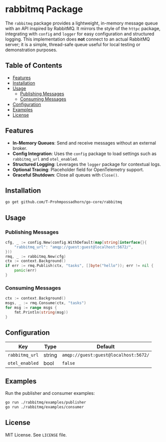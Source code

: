 # rabbitmq Package

The `rabbitmq` package provides a lightweight, in-memory message queue with an API inspired by RabbitMQ. It mirrors the style of the `httpc` package, integrating with `config` and `logger` for easy configuration and structured logging. This implementation does **not** connect to an actual RabbitMQ server; it is a simple, thread-safe queue useful for local testing or demonstration purposes.

## Table of Contents
- [Features](#features)
- [Installation](#installation)
- [Usage](#usage)
  - [Publishing Messages](#publishing-messages)
  - [Consuming Messages](#consuming-messages)
- [Configuration](#configuration)
- [Examples](#examples)
- [License](#license)

## Features
- **In-Memory Queues**: Send and receive messages without an external broker.
- **Config Integration**: Uses the `config` package to load settings such as `rabbitmq_url` and `otel_enabled`.
- **Structured Logging**: Leverages the `logger` package for contextual logs.
- **Optional Tracing**: Placeholder field for OpenTelemetry support.
- **Graceful Shutdown**: Close all queues with `Close()`.

## Installation
```bash
go get github.com/T-Prohmpossadhorn/go-core/rabbitmq
```

## Usage
### Publishing Messages
```go
cfg, _ := config.New(config.WithDefault(map[string]interface{}{
    "rabbitmq_url": "amqp://guest:guest@localhost:5672/",
}))
rmq, _ := rabbitmq.New(cfg)
ctx := context.Background()
if err := rmq.Publish(ctx, "tasks", []byte("hello")); err != nil {
    panic(err)
}
```

### Consuming Messages
```go
ctx := context.Background()
msgs, _ := rmq.Consume(ctx, "tasks")
for msg := range msgs {
    fmt.Println(string(msg))
}
```

## Configuration
| Key            | Type   | Default                                       |
|----------------|-------|-----------------------------------------------|
| `rabbitmq_url` | string | `amqp://guest:guest@localhost:5672/`           |
| `otel_enabled` | bool   | `false`                                       |

## Examples
Run the publisher and consumer examples:
```bash
go run ./rabbitmq/examples/publisher
go run ./rabbitmq/examples/consumer
```

## License
MIT License. See `LICENSE` file.
